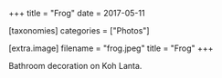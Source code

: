 +++
title = "Frog"
date = 2017-05-11

[taxonomies]
categories = ["Photos"]

[extra.image]
filename = "frog.jpeg"
title = "Frog"
+++

Bathroom decoration on Koh Lanta.
